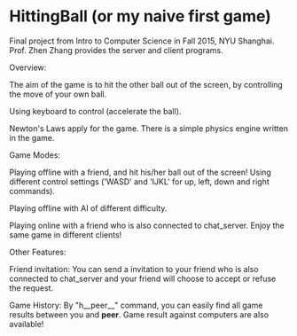 # HittingBall (or my naive first game)

Final project from Intro to Computer Science in Fall 2015, NYU Shanghai. Prof. Zhen Zhang provides the server and client programs.

Overview:

The aim of the game is to hit the other ball out of the screen, by controlling the move of your own ball.

Using keyboard to control (accelerate the ball).

Newton's Laws apply for the game. There is a simple physics engine written in the game.

Game Modes:

Playing offline with a friend, and hit his/her ball out of the screen! Using different control settings ('WASD' and 'IJKL' for up, left, down and right commands).

Playing offline with AI of different difficulty.

Playing online with a friend who is also connected to chat_server. Enjoy the same game in different clients!

Other Features:

Friend invitation: You can send a invitation to your friend who is also connected to chat_server and your friend will choose to accept or refuse the request.

Game History: By "h__peer__" command, you can easily find all game results between you and __peer__. Game result against computers are also available!


